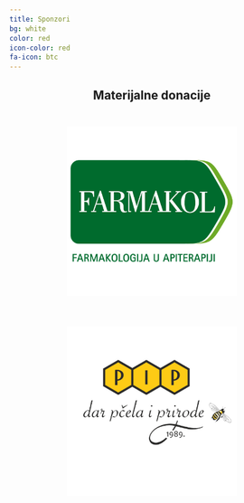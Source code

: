 ```yaml
---
title: Sponzori
bg: white
color: red
icon-color: red
fa-icon: btc
---
```

<center>

<h2>Materijalne donacije</h2>
	<img src='/img/logo/farmakol.png' width="25%" style='padding: 5%; min-width: 300px !important'>
	<img src='/img/logo/pip.png' width="25%" style='padding: 5%; min-width: 300px !important'>


</center>